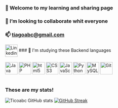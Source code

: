 ### 👋 Welcome to my learning and sharing page<br />
### 💞️ I’m looking to collaborate whit everyone
### 📫 tiagoabc@gmail.com
<img align="center" alt="Linkedin" src="https://cdn.jsdelivr.net/gh/devicons/devicon/icons/linkedin/linkedin-original.svg" width="40" height="40"/>
### 👋 I'm studying these Backend languages<br />

<div style="display: inline_block"><br/>
    <img align="center" alt="Java" src="https://cdn.jsdelivr.net/gh/devicons/devicon/icons/java/java-original-wordmark.svg" width="40" height="40"/>
    <img align="center" alt="PHP" src="https://cdn.jsdelivr.net/gh/devicons/devicon/icons/php/php-original.svg" width="40" height="40"/>
    <img align="center" alt="html5" src="https://cdn.jsdelivr.net/gh/devicons/devicon/icons/html5/html5-original-wordmark.svg" width="40" height="40"/>
    <img align="center" alt="CSS3" src="https://cdn.jsdelivr.net/gh/devicons/devicon/icons/css3/css3-original-wordmark.svg" width="40" height="40"/>
    <img align="center" alt="JavaScript" src="https://cdn.jsdelivr.net/gh/devicons/devicon/icons/javascript/javascript-original.svg" width="40" height="40"/>
    <img align="center" alt="Python" src="https://cdn.jsdelivr.net/gh/devicons/devicon/icons/python/python-original-wordmark.svg" width="40" height="40"/>
    <img align="center" alt="MySQL" src="https://cdn.jsdelivr.net/gh/devicons/devicon/icons/mysql/mysql-original-wordmark.svg" width="40" height="40"/>
    <img align="center" alt="Git" src="https://cdn.jsdelivr.net/gh/devicons/devicon/icons/git/git-original.svg" width="40" height="40"/>
</div><br/>

### These are my stats!<br/>

![Ticoabc GitHub stats](https://github-readme-stats.vercel.app/api?username=ticoabc&show_icons=true&theme=dark)
[![GitHub Streak](https://streak-stats.demolab.com?user=ticoabc&theme=dark&mode=weekly)](https://git.io/streak-stats)<br />


<!---
- ### Página de Tiago de Freitas✋🏿
- 👋 Hi, I’m Tiago de Freitas
- 👀 I’m interested in backend programming
- 🌱 I’m currently learning Java; MySQLi; PHP;  Python
- 💞️ I’m looking to collaborate whit everyone
- 📫 tiagoabc@gmail.com
ticoabc/ticoabc is a ✨ special ✨ repository because its `README.md` (this file) appears on your GitHub profile.
You can click the Preview link to take a look at your changes.
--->
